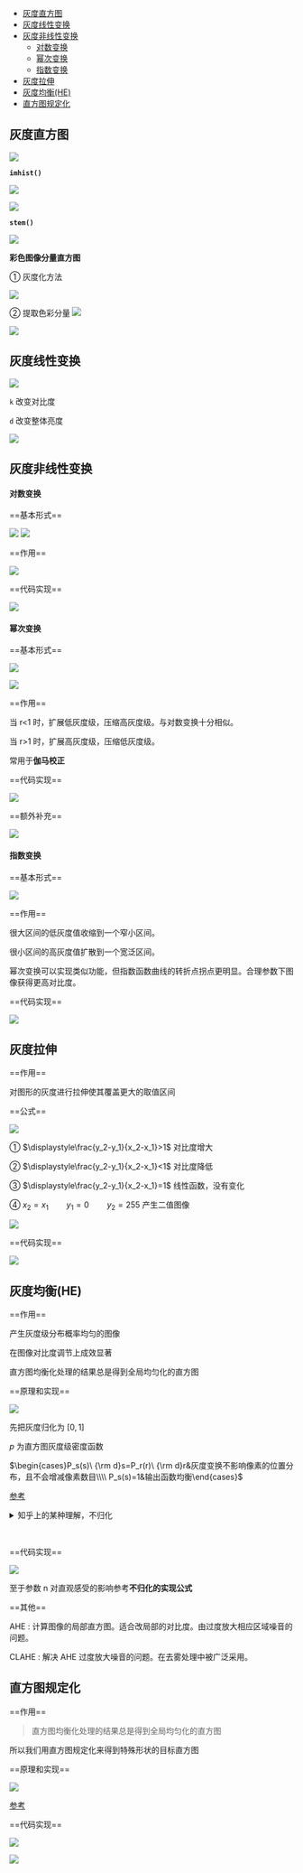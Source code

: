 - [灰度直方图](#灰度直方图)
- [灰度线性变换](#灰度线性变换)
- [灰度非线性变换](#灰度非线性变换)
    - [对数变换](#对数变换)
    - [幂次变换](#幂次变换)
    - [指数变换](#指数变换)
- [灰度拉伸](#灰度拉伸)
- [灰度均衡(HE)](#灰度均衡he)
- [直方图规定化](#直方图规定化)

## 灰度直方图
![](image/2022-03-24-19-35-19.png)

**`imhist()`**

![](image/2022-03-24-19-35-14.png)

![](image/2022-03-24-19-35-47.png)

**`stem()`**

![](image/2022-03-24-19-36-34.png)

**彩色图像分量直方图**

① 灰度化方法

![](image/2022-03-24-19-37-39.png)

② 提取色彩分量
![](image/2022-03-24-19-37-23.png)

![](image/2022-03-24-19-39-43.png)

## 灰度线性变换

![](image/2022-03-25-12-40-21.png)

`k` 改变对比度

`d` 改变整体亮度

![](image/2022-03-25-12-41-18.png)

## 灰度非线性变换
#### 对数变换

==基本形式==

![](image/2022-03-25-12-47-54.png)
![](image/2022-03-25-12-48-05.png)

==作用==

![](image/2022-03-25-12-48-26.png)

==代码实现==

![](image/2022-03-25-21-59-54.png)

#### 幂次变换

==基本形式==

![](image/2022-03-25-21-49-15.png)

![](image/2022-03-25-21-49-28.png)

==作用==

当 r<1 时，扩展低灰度级，压缩高灰度级。与对数变换十分相似。

当 r>1 时，扩展高灰度级，压缩低灰度级。

常用于**伽马校正**

==代码实现==

![](image/2022-03-25-21-53-20.png)

==额外补充==

![](image/2022-03-25-21-53-51.png)

#### 指数变换
==基本形式==

![](image/2022-03-25-21-55-07.png)

==作用==

很大区间的低灰度值收缩到一个窄小区间。

很小区间的高灰度值扩散到一个宽泛区间。

幂次变换可以实现类似功能，但指数函数曲线的转折点拐点更明显。合理参数下图像获得更高对比度。

==代码实现==

![](image/2022-03-25-21-59-23.png)

## 灰度拉伸
==作用==

对图形的灰度进行拉伸使其覆盖更大的取值区间


==公式==

![](image/2022-03-25-22-01-25.png)

① $\displaystyle\frac{y_2-y_1}{x_2-x_1}>1$ 对比度增大

② $\displaystyle\frac{y_2-y_1}{x_2-x_1}<1$ 对比度降低

③ $\displaystyle\frac{y_2-y_1}{x_2-x_1}=1$ 线性函数，没有变化

④ $x_2=x_1\qquad y_1=0\qquad y_2=255$ 产生二值图像

![](image/2022-03-26-12-11-27.png)

==代码实现==

![](image/2022-03-25-22-08-27.png)

## 灰度均衡(HE)
==作用==

产生灰度级分布概率均匀的图像

在图像对比度调节上成效显著

直方图均衡化处理的结果总是得到全局均匀化的直方图

==原理和实现==

![](image/2022-03-26-14-03-53.png)

先把灰度归化为 $[0,1]$

$p$ 为直方图灰度级密度函数

$\begin{cases}P_s(s)\ {\rm d}s=P_r(r)\ {\rm d}r&灰度变换不影响像素的位置分布，且不会增减像素数目\\\\ P_s(s)=1&输出函数均衡\end{cases}$

[参考](https://blog.csdn.net/weixin_38646522/article/details/117108673?ops_request_misc=%257B%2522request%255Fid%2522%253A%2522164827443716780261986095%2522%252C%2522scm%2522%253A%252220140713.130102334..%2522%257D&request_id=164827443716780261986095&biz_id=0&utm_medium=distribute.pc_search_result.none-task-blog-2~all~sobaiduend~default-1-117108673.142^v5^pc_search_result_control_group,143^v6^register&utm_term=%E7%9B%B4%E6%96%B9%E5%9B%BE%E5%9D%87%E8%A1%A1%E5%8C%96%28II%29&spm=1018.2226.3001.4187)

<details>
<summary>知乎上的某种理解，不归化</summary>

![](image/2022-03-26-12-55-00.png)

① 我们寻找

![](image/2022-03-26-12-45-41.png)

② 由定义得出

![](image/2022-03-26-12-44-29.png)

③ 联立两个方程

![](image/2022-03-26-12-44-59.png)

[参考](https://zhuanlan.zhihu.com/p/44918476)
</details>

$\,$

==代码实现==

![](image/2022-03-26-14-13-19.png)

至于参数 n 对直观感受的影响参考**不归化的实现公式**

==其他==

AHE : 计算图像的局部直方图。适合改局部的对比度。由过度放大相应区域噪音的问题。

CLAHE : 解决 AHE 过度放大噪音的问题。在去雾处理中被广泛采用。

## 直方图规定化
==作用==
> 直方图均衡化处理的结果总是得到全局均匀化的直方图

所以我们用直方图规定化来得到特殊形状的目标直方图

==原理和实现==

![](image/2022-03-26-16-18-05.png)

[参考](https://baike.baidu.com/item/%E7%9B%B4%E6%96%B9%E5%9B%BE%E8%A7%84%E5%AE%9A%E5%8C%96/8420564)

==代码实现==

![](image/2022-03-26-16-02-55.png)

![](image/2022-03-26-16-02-20.png)